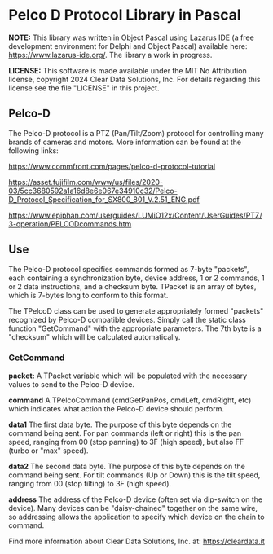 # Pelco D Protocol Library in Pascal

**NOTE:** This library was written in Object Pascal using Lazarus IDE (a free development environment for Delphi and Object Pascal) available here: https://www.lazarus-ide.org/.  The library a work in progress.

**LICENSE:** This software is made available under the MIT No Attribution license, copyright 2024 Clear Data Solutions, Inc.  For details regarding this license see the file "LICENSE" in this project.

## Pelco-D

The Pelco-D protocol is a PTZ (Pan/Tilt/Zoom) protocol for controlling many brands of cameras and motors.  More information can be found at the following links:

https://www.commfront.com/pages/pelco-d-protocol-tutorial

https://asset.fujifilm.com/www/us/files/2020-03/5cc3680592a1a16d8e6e067e34910c32/Pelco-D_Protocol_Specification_for_SX800_801_V.2.51_ENG.pdf

https://www.epiphan.com/userguides/LUMiO12x/Content/UserGuides/PTZ/3-operation/PELCODcommands.htm

## Use

The Pelco-D protocol specifies commands formed as 7-byte "packets", each containing a synchronization byte, device address, 1 or 2 commands, 1 or 2 data instructions, and a checksum byte.  TPacket is an array of bytes, which is 7-bytes long to conform to this format.

The TPelcoD class can be used to generate appropriately formed "packets" recognized by Pelco-D compatible devices.  Simply call the static class function "GetCommand" with the appropriate parameters.  The 7th byte is a "checksum" which will be calculated automatically.

### GetCommand 

**packet:** A TPacket variable which will be populated with the necessary values to send to the Pelco-D device.

**command** A TPelcoCommand (cmdGetPanPos, cmdLeft, cmdRight, etc) which indicates what action the Pelco-D device should perform.

**data1** The first data byte.  The purpose of this byte depends on the command being sent.  For pan commands (left or right) this is the pan speed, ranging from 00 (stop panning) to 3F (high speed), but also FF (turbo or "max" speed).

**data2** The second data byte.  The purpose of this byte depends on the command being sent.  For tilt commands (Up or Down) this is the tilt speed, ranging from 00 (stop tilting) to 3F (high speed).

**address** The address of the Pelco-D device (often set via dip-switch on the device).  Many devices can be "daisy-chained" together on the same wire, so addressing allows the application to specify which device on the chain to command.

Find more information about Clear Data Solutions, Inc. at: https://cleardata.it 
